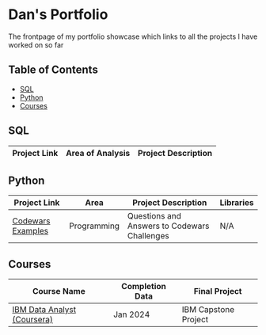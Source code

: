 # Dan's Portfolio
The frontpage of my portfolio showcase which links to all the projects I have worked on so far
## Table of Contents
- [SQL](https://github.com/dridgw/Portfolio_Frontpage/tree/main?tab=readme-ov-file#sql)
- [Python](https://github.com/dridgw/Portfolio_Frontpage/tree/main?tab=readme-ov-file#python)
- [Courses](https://github.com/dridgw/Portfolio_Frontpage/tree/main?tab=readme-ov-file#courses)

## SQL
| Project Link | Area of Analysis | Project Description |
|--------------|-------------------|---------------------|


## Python
| Project Link | Area | Project Description | Libraries |
|--------------|------|---------------------|-----------|
| [Codewars Examples](https://github.com/dridgw/CodeWarExamples)| Programming | Questions and Answers to Codewars Challenges | N/A|
## Courses
| Course Name | Completion Data | Final Project |
|-------------|-----------------|---------------|
| [IBM Data Analyst (Coursera)](https://github.com/dridgw/IBM-Capstone-Project)    | Jan 2024        | IBM Capstone Project |
